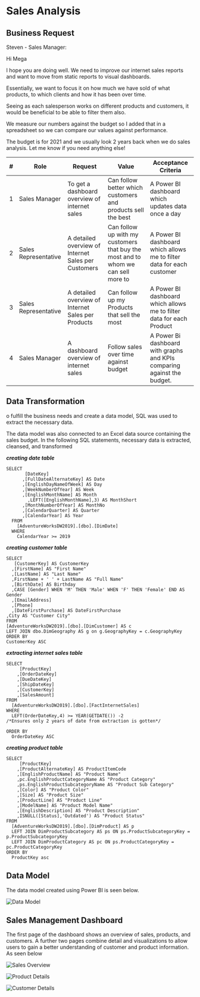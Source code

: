 # Sales Analysis


## Business Request

Steven - Sales Manager:

Hi Mega

I hope you are doing well. We need to improve our internet sales reports and want to move from static reports to visual dashboards.

Essentially, we want to focus it on how much we have sold of what products, to which clients and how it has been over time.

Seeing as each salesperson works on different products and customers, it would be beneficial to be able to filter them also.

We measure our numbers against the budget so I added that in a spreadsheet so we can compare our values against performance.

The budget is for 2021 and we usually look 2 years back when we do sales analysis.
Let me know if you need anything else!

|# |Role |Request | Value| Acceptance Criteria|
|---|---|---|---|---|
|1 |Sales Manager | To get a dashboard overview of internet sales|Can follow better which customers and products sell the best | A Power BI dashboard which updates data once a day|
|2 |Sales Representative | A detailed overview of Internet Sales per Customers| Can follow up with my customers that buy the most and to whom we can sell more to| A Power BI dashboard which allows me to filter data for each customer| 
| 3| Sales Representative|A detailed overview of Internet Sales per Products | Can follow up my Products that sell the most| A Power BI dashboard which allows me to filter data for each Product|
|4 | Sales Manager| A dashboard overview of internet sales|Follow sales over time against budget |A Power Bi dashboard with graphs and KPIs comparing against the budget. |



## Data Transformation

o fulfill the business needs and create a data model, SQL was used to extract the necessary data.

The data model was also connected to an Excel data source containing the sales budget. In the following SQL statements, necessary data is extracted, cleansed, and transformed



***creating date table***
```
SELECT 
       [DateKey]
      ,[FullDateAlternateKey] AS Date
      ,[EnglishDayNameOfWeek] AS Day
      ,[WeekNumberOfYear] AS Week
      ,[EnglishMonthName] AS Month
	    ,LEFT([EnglishMonthName],3) AS MonthShort
      ,[MonthNumberOfYear] AS MonthNo
      ,[CalendarQuarter] AS Quarter
      ,[CalendarYear] AS Year
  FROM 
	[AdventureWorksDW2019].[dbo].[DimDate]
  WHERE
	CalendarYear >= 2019
  ```
  
  
  ***creating customer table***
  ```
SELECT 
     [CustomerKey] AS CustomerKey 
    ,[FirstName] AS "First Name" 
    ,[LastName] AS "Last Name"
    ,FirstName + ' ' + LastName AS "Full Name" 
    ,[BirthDate] AS Birthday 
    ,CASE [Gender] WHEN 'M' THEN 'Male' WHEN 'F' THEN 'Female' END AS Gender
    ,[EmailAddress] 
    ,[Phone]
    ,[DateFirstPurchase] AS DateFirstPurchase 
  ,City AS "Customer City" 
FROM 
  [AdventureWorksDW2019].[dbo].[DimCustomer] AS c 
  LEFT JOIN dbo.DimGeography AS g on g.GeographyKey = c.GeographyKey 
ORDER BY 
  CustomerKey ASC
  ```
  
  
  ***extracting internet sales table***
  ```
SELECT 
       [ProductKey]
      ,[OrderDateKey]
      ,[DueDateKey]
      ,[ShipDateKey]
      ,[CustomerKey]
      ,[SalesAmount]
  FROM 
	[AdventureWorksDW2019].[dbo].[FactInternetSales] 
  WHERE
	LEFT(OrderDateKey,4) >= YEAR(GETDATE()) -2  
/*Ensures only 2 years of date from extraction is gotten*/
  
ORDER BY
	OrderDateKey ASC
  ```
  
  
  
  ***creating product table***
  ```
SELECT 
       [ProductKey]
      ,[ProductAlternateKey] AS ProductItemCode
      ,[EnglishProductName] AS "Product Name"
      ,pc.EnglishProductCategoryName AS "Product Category"                               
      ,ps.EnglishProductSubcategoryName AS "Product Sub Category"
      ,[Color] AS "Product Color"
      ,[Size] AS "Product Size"
      ,[ProductLine] AS "Product Line"
      ,[ModelName] AS "Product Model Name"
      ,[EnglishDescription] AS "Product Description"
      ,ISNULL([Status],'Outdated') AS "Product Status" 
  FROM 
	[AdventureWorksDW2019].[dbo].[DimProduct] AS p
	LEFT JOIN DimProductSubcategory AS ps ON ps.ProductSubcategoryKey = p.ProductSubcategoryKey
	LEFT JOIN DimProductCategory AS pc ON ps.ProductCategoryKey = pc.ProductCategoryKey
ORDER BY
	ProductKey asc
  ```
  
  ## Data Model
  
  The data model created using Power BI is seen below. 
  
  ![Data Model](https://user-images.githubusercontent.com/111463558/196273937-655ea173-2095-4562-8b28-07e3d2c6552e.png)


## Sales Management Dashboard

The first page of the dashboard shows an overview of sales, products, and customers. A further two pages combine detail and visualizations to allow users to gain a better understanding of customer and product information.
As seen below

![Sales Overview](https://user-images.githubusercontent.com/111463558/196274115-afc1c8e8-a5bd-42ef-b9a9-e968a61f0355.png)


![Product Details](https://user-images.githubusercontent.com/111463558/196274155-137c9fbe-b8cc-48d2-b34a-8975aba42803.png)


![Customer Details](https://user-images.githubusercontent.com/111463558/196274183-41b9c838-ca7e-46fe-871f-1082ea63d969.png)

  
